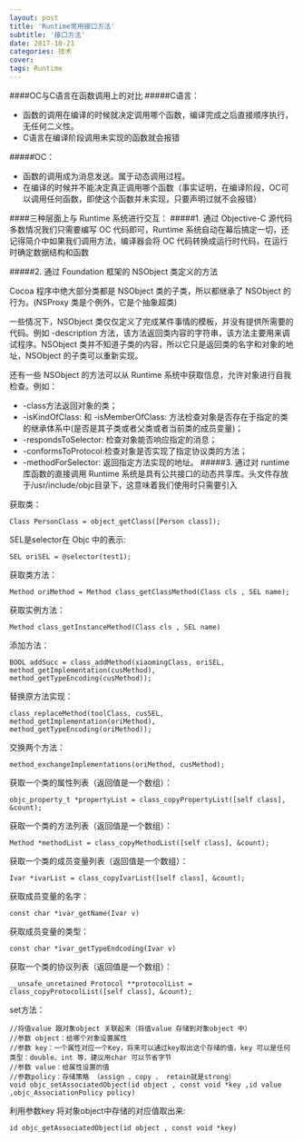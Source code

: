 ```yaml
---
layout: post
title: 'Runtime常用接口方法'
subtitle: '接口方法'
date: 2017-10-21
categories: 技术
cover: 
tags: Runtime
---
```


####OC与C语言在函数调用上的对比
#####C语言：
- 函数的调用在编译的时候就决定调用哪个函数，编译完成之后直接顺序执行，无任何二义性。
- C语言在编译阶段调用未实现的函数就会报错

#####OC：
- 函数的调用成为消息发送。属于动态调用过程。
- 在编译的时候并不能决定真正调用哪个函数（事实证明，在编译阶段，OC可以调用任何函数，即使这个函数并未实现，只要声明过就不会报错）

####三种层面上与 Runtime 系统进行交互：
#####1. 通过 Objective-C 源代码
多数情况我们只需要编写 OC 代码即可，Runtime 系统自动在幕后搞定一切，还记得简介中如果我们调用方法，编译器会将 OC 代码转换成运行时代码，在运行时确定数据结构和函数

#####2. 通过 Foundation 框架的 NSObject 类定义的方法

Cocoa 程序中绝大部分类都是 NSObject 类的子类，所以都继承了 NSObject 的行为。(NSProxy 类是个例外，它是个抽象超类)

一些情况下，NSObject 类仅仅定义了完成某件事情的模板，并没有提供所需要的代码。例如 -description 方法，该方法返回类内容的字符串，该方法主要用来调试程序。NSObject 类并不知道子类的内容，所以它只是返回类的名字和对象的地址，NSObject 的子类可以重新实现。

还有一些 NSObject 的方法可以从 Runtime 系统中获取信息，允许对象进行自我检查。例如：

- -class方法返回对象的类；
- -isKindOfClass: 和 -isMemberOfClass: 方法检查对象是否存在于指定的类的继承体系中(是否是其子类或者父类或者当前类的成员变量)；
- -respondsToSelector: 检查对象能否响应指定的消息；
- -conformsToProtocol:检查对象是否实现了指定协议类的方法；
- -methodForSelector: 返回指定方法实现的地址。
#####3. 通过对 runtime 库函数的直接调用
Runtime 系统是具有公共接口的动态共享库。头文件存放于/usr/include/objc目录下，这意味着我们使用时只需要引入

获取类：

<pre><code class="language-objectivec">Class PersonClass = object_getClass([Person class]);
</code></pre>

SEL是selector在 Objc 中的表示:

<pre><code class="language-objectivec">SEL oriSEL = @selector(test1);
</code></pre>

获取类方法：

<pre><code class="language-objectivec">Method oriMethod = Method class_getClassMethod(Class cls , SEL name);
</code></pre>

获取实例方法：

<pre><code class="language-objectivec">Method class_getInstanceMethod(Class cls , SEL name)
</code></pre>

添加方法：

<pre><code class="language-objectivec">BOOL addSucc = class_addMethod(xiaomingClass, oriSEL, method_getImplementation(cusMethod), method_getTypeEncoding(cusMethod));
</code></pre>

替换原方法实现：

<pre><code class="language-objectivec">class_replaceMethod(toolClass, cusSEL, method_getImplementation(oriMethod), method_getTypeEncoding(oriMethod));
</code></pre>

交换两个方法：

<pre><code class="language-objectivec">method_exchangeImplementations(oriMethod, cusMethod);
</code></pre>

获取一个类的属性列表（返回值是一个数组）：

<pre><code class="language-objectivec">objc_property_t *propertyList = class_copyPropertyList([self class], &count);
</code></pre>

获取一个类的方法列表（返回值是一个数组）：

<pre><code class="language-objectivec">Method *methodList = class_copyMethodList([self class], &count);
</code></pre>

获取一个类的成员变量列表（返回值是一个数组）：

<pre><code class="language-objectivec">Ivar *ivarList = class_copyIvarList([self class], &count);
</code></pre>

获取成员变量的名字：

<pre><code class="language-objectivec">const char *ivar_getName(Ivar v)
</code></pre>

获取成员变量的类型：

<pre><code class="language-objectivec">const char *ivar_getTypeEndcoding(Ivar v)
</code></pre>

获取一个类的协议列表（返回值是一个数组）：

<pre><code class="language-objectivec">__unsafe_unretained Protocol **protocolList = class_copyProtocolList([self class], &count);
</code></pre>

set方法：

<pre><code class="language-objectivec">//将值value 跟对象object 关联起来（将值value 存储到对象object 中）
//参数 object：给哪个对象设置属性
//参数 key：一个属性对应一个Key，将来可以通过key取出这个存储的值，key 可以是任何类型：double、int 等，建议用char 可以节省字节
//参数 value：给属性设置的值
//参数policy：存储策略 （assign 、copy 、 retain就是strong）
void objc_setAssociatedObject(id object , const void *key ,id value ,objc_AssociationPolicy policy)
</code></pre>

利用参数key 将对象object中存储的对应值取出来:

<pre><code class="language-objectivec">id objc_getAssociatedObject(id object , const void *key)
</code></pre>


